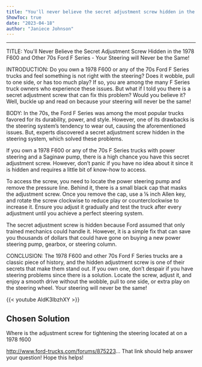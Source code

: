 ```yaml
---
title: "You'll never believe the secret adjustment screw hidden in the 1978 F600 and other 70s Ford F Series - your steering will never be the same!"
ShowToc: true 
date: "2023-04-18"
author: "Janiece Johnson"
---
```

*****
TITLE: You'll Never Believe the Secret Adjustment Screw Hidden in the 1978 F600 and Other 70s Ford F Series - Your Steering will Never be the Same!

INTRODUCTION:
Do you own a 1978 F600 or any of the 70s Ford F Series trucks and feel something is not right with the steering? Does it wobble, pull to one side, or has too much play? If so, you are among the many F Series truck owners who experience these issues. But what if I told you there is a secret adjustment screw that can fix this problem? Would you believe it? Well, buckle up and read on because your steering will never be the same!

BODY:
In the 70s, the Ford F Series was among the most popular trucks favored for its durability, power, and style. However, one of its drawbacks is the steering system’s tendency to wear out, causing the aforementioned issues. But, experts discovered a secret adjustment screw hidden in the steering system, which solved these problems.

If you own a 1978 F600 or any of the 70s F Series trucks with power steering and a Saginaw pump, there is a high chance you have this secret adjustment screw. However, don’t panic if you have no idea about it since it is hidden and requires a little bit of know-how to access.

To access the screw, you need to locate the power steering pump and remove the pressure line. Behind it, there is a small black cap that masks the adjustment screw. Once you remove the cap, use a ⅛ inch Allen key, and rotate the screw clockwise to reduce play or counterclockwise to increase it. Ensure you adjust it gradually and test the truck after every adjustment until you achieve a perfect steering system.

The secret adjustment screw is hidden because Ford assumed that only trained mechanics could handle it. However, it is a simple fix that can save you thousands of dollars that could have gone on buying a new power steering pump, gearbox, or steering column.

CONCLUSION:
The 1978 F600 and other 70s Ford F Series trucks are a classic piece of history, and the hidden adjustment screw is one of their secrets that make them stand out. If you own one, don’t despair if you have steering problems since there is a solution. Locate the screw, adjust it, and enjoy a smooth drive without the wobble, pull to one side, or extra play on the steering wheel. Your steering will never be the same!

{{< youtube AldK3IbzhXY >}} 



## Chosen Solution
 Where is the adjustment screw for tightening the steering located at on a 1978 f600

 http://www.ford-trucks.com/forums/875223... That link should help answer your question!
Hope this helps!




